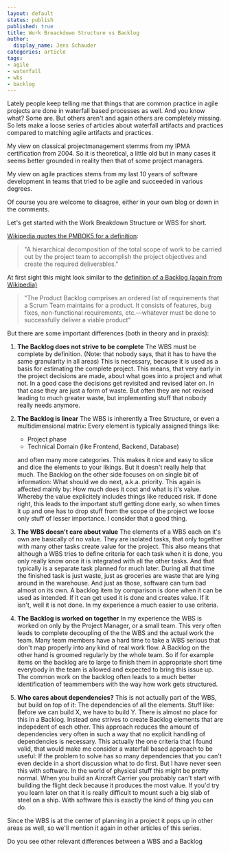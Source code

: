 ```yaml
---
layout: default
status: publish
published: true
title: Work Breackdown Structure vs Backlog
author:
  display_name: Jens Schauder
categories: article
tags:
- agile
- waterfall
- wbs
- backlog
---
```


Lately people keep telling me that things that are common practice in agile projects are done in waterfall
based processes as well. And you know what? Some are. But others aren't and again others are completely missing.
So lets make a loose series of articles about waterfall artifacts and practices compared
to matching agile artifacts and practices.

My view on classical projectmanagement stemms from my IPMA certification from 2004. So it is theoretical, a little old
but in many cases it seems better grounded in reality then that of some project managers. 

My view on agile practices stems from my last 10 years of software development in teams that
tried to be agile and succeeded in various degrees.

Of course you are welcome to disagree, either in your own blog or down in the comments.

Let's get started with the Work Breakdown Structure or WBS for short.

[Wikipedia quotes the PMBOK5 for a definition](https://en.wikipedia.org/wiki/Work_breakdown_structure):

> "A hierarchical decomposition of the total scope of work to be carried out by the project team to 
accomplish the project objectives and create the required deliverables."
  
At first sight this might look similar to the 
[definition of a Backlog (again from Wikipedia)](https://en.wikipedia.org/wiki/Scrum_(software_development)#Product_Backlog)

> "The Product Backlog comprises an ordered list of requirements that a Scrum Team maintains for a product. It consists 
of features, bug fixes, non-functional requirements, etc.—whatever must be done to successfully deliver a viable product"

But there are some important differences (both in theory and in praxis):

1. **The Backlog does not strive to be complete**
The WBS must be complete by definition. (Note: that nobody says, that it has to have the same granularity in all areas)
This is necessary, because it is used as a basis for estimating the complete project. This means, that very early in 
the project decisions are made, about what goes into a project and what not. In a good case the decisions get revisited
and revised later on. In that case they are just a form of waste. But often they are not revised leading to much greater
waste, but implementing stuff that nobody really needs anymore.

2. **The Backlog is linear**
The WBS is inherently a Tree Structure, or even a multidimensional matrix: Every element is typically assigned things like:

    - Project phase
    - Technical Domain (like Frontend, Backend, Database)

    and often many more categories. This makes it nice and easy to slice and dice the elements to your likings. But it doesn't 
    really help that much. The Backlog on the other side focuses on on single bit of information: What should we do next, a.k.a.
    priority. This again is affected mainly by: How much does it cost and what is it's value. Whereby the value explicitely
    includes things like reduced risk. If done right, this leads to the important stuff getting done early, so when times it
    up and one has to drop stuff from the scope of the project we loose only stuff of lesser importance. I consider that
    a good thing.

3. **The WBS doesn't care about value**
The elements of a WBS each on it's own are basically of no value. They are isolated tasks, that only together with
many other tasks create value for the project. This also means that although a WBS tries to define criteria for each
task when it is done, you only really know once it is integrated with all the other tasks. And that typically is a
separate task planned for much later. During all that time the finished task is just waste, just as groceries are waste
that are lying around in the warehouse. And just as those, software can turn bad almost on its own. A backlog item by
comparison is done when it can be used as intended. If it can get used it is done and creates value. If it isn't, well
it is not done. In my experience a much easier to use criteria.

4. **The Backlog is worked on together**
In my experience the WBS is worked on only by the Project Manager, or a small team. This very often leads to complete
decoupling of the the WBS and the actual work the team. Many team members have a hard time to take a WBS serious that
don't map properly into any kind of real work flow. A Backlog on the other hand is groomed regularly by the whole team.
So if for example items on the backlog are to large to finish them in appropriate short time everybody in the team
is allowed and expected to bring this issue up. The common work on the backlog often leads to a much better identification
of teammembers with the way how work gets structured.

5. **Who cares about dependencies?**
This is not actually part of the WBS, but build on top of it: The dependencies of all the elements. Stuff like: Before
we can build X, we have to build Y. There is almost no place for this in a Backlog. Instead one strives to create
Backlog elements that are indepedent of each other. This approach reduces the amount of dependencies very often in
such a way that no explicit handling of dependencies is necessary. This actually the one criteria that I found valid,
 that would make me consider a waterfall based approach to be useful: If the problem to solve has so many dependencies
 that you can't even decide in a short discussion what to do first. But I have never seen this with software. In the
 world of physical stuff this might be pretty normal. When you build an Aircraft Carrier you probably can't start with
 building the flight deck because it produces the most value. If you'd try you learn later on that it is really difficult
 to mount such a big slab of steel on a ship. With software this is exactly the kind of thing you can do.

Since the WBS is at the center of planning in a project it pops up in other areas as well, so we'll mention it
again in other articles of this series.

Do you see other relevant differences between a WBS and a Backlog

